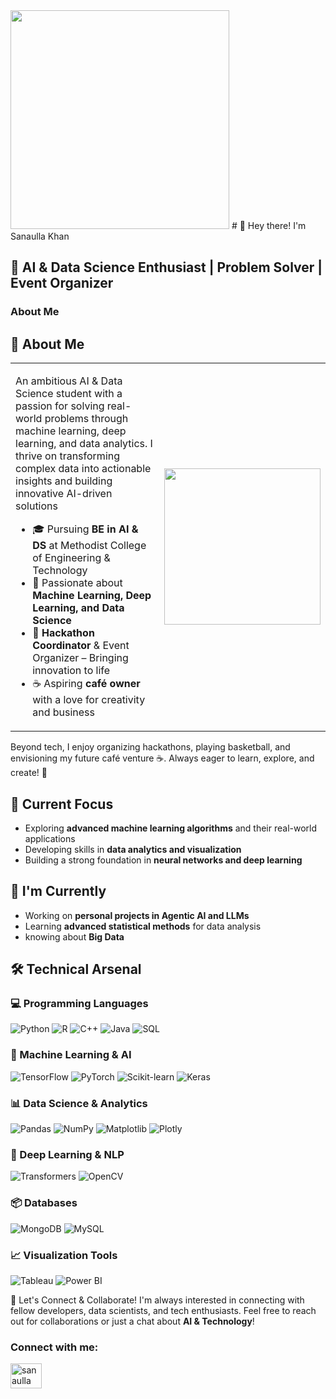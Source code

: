  <td align="right">
     <img src="https://user-images.githubusercontent.com/74038190/221352989-518609ab-b4d1-459e-929f-a08cd2bd9b3c.gif" width="350px">
    </td>
# 👋 Hey there! I'm Sanaulla Khan  

## 🚀 AI & Data Science Enthusiast | Problem Solver | Event Organizer  

### **About Me**  


## 📌 About Me  
<table>
  <tr>
    <td>
      <p>
     An ambitious AI & Data Science student with a passion for solving real-world problems through machine learning, deep learning, and data analytics. I thrive on transforming complex data into actionable insights and building innovative AI-driven solutions 
      </p>
      <ul>
        <li> 🎓 Pursuing <b>BE in AI & DS</b> at Methodist College of Engineering & Technology </li>
        <li> 🧠 Passionate about <b>Machine Learning, Deep Learning, and Data Science</b> </li>
        <li> 🎤 <b>Hackathon Coordinator</b> & Event Organizer – Bringing innovation to life </li>
        <li> ☕ Aspiring <b>café owner</b> with a love for creativity and business </li>
      </ul>
    </td>
    <td align="center">
     <img src="https://user-images.githubusercontent.com/74038190/212750680-266fa8aa-39f1-4e8b-8873-7181dbaf3d7c.gif" width="250px">
    </td>
  </tr>
</table>
Beyond tech, I enjoy organizing hackathons, playing basketball, and envisioning my future café venture ☕. Always eager to learn, explore, and create! 🚀

## 🎯 Current Focus
- Exploring **advanced machine learning algorithms** and their real-world applications
- Developing skills in **data analytics and visualization**
- Building a strong foundation in **neural networks and deep learning**

## 🌱 I'm Currently
- Working on **personal projects in Agentic AI and LLMs**
- Learning **advanced statistical methods** for data analysis
- knowing about **Big Data**
  
## 🛠️ Technical Arsenal

### 💻 Programming Languages
![Python](https://img.shields.io/badge/Python-3776AB?style=for-the-badge&logo=python&logoColor=white)
![R](https://img.shields.io/badge/R-276DC3?style=for-the-badge&logo=r&logoColor=white)
![C++](https://img.shields.io/badge/C++-00599C?style=for-the-badge&logo=cplusplus&logoColor=white)
![Java](https://img.shields.io/badge/Java-ED8B00?style=for-the-badge&logo=openjdk&logoColor=white)
![SQL](https://img.shields.io/badge/SQL-4479A1?style=for-the-badge&logo=amazon%20rds&logoColor=white)


### 🤖 Machine Learning & AI
![TensorFlow](https://img.shields.io/badge/TensorFlow-FF6F00?style=for-the-badge&logo=tensorflow&logoColor=white)
![PyTorch](https://img.shields.io/badge/PyTorch-EE4C2C?style=for-the-badge&logo=pytorch&logoColor=white)
![Scikit-learn](https://img.shields.io/badge/Scikit%20Learn-F7931E?style=for-the-badge&logo=scikitlearn&logoColor=white)
![Keras](https://img.shields.io/badge/Keras-D00000?style=for-the-badge&logo=keras&logoColor=white)

### 📊 Data Science & Analytics
![Pandas](https://img.shields.io/badge/Pandas-150458?style=for-the-badge&logo=pandas&logoColor=white)
![NumPy](https://img.shields.io/badge/NumPy-013243?style=for-the-badge&logo=numpy&logoColor=white)
![Matplotlib](https://img.shields.io/badge/Matplotlib-11557C?style=for-the-badge&logo=python&logoColor=white)
![Plotly](https://img.shields.io/badge/Plotly-3F4F75?style=for-the-badge&logo=plotly&logoColor=white)


### 🧠 Deep Learning & NLP
![Transformers](https://img.shields.io/badge/Transformers-0088CC?style=for-the-badge&logo=huggingface&logoColor=white)
![OpenCV](https://img.shields.io/badge/OpenCV-5C3EE8?style=for-the-badge&logo=opencv&logoColor=white)

### 📦 Databases 
![MongoDB](https://img.shields.io/badge/MongoDB-47A248?style=for-the-badge&logo=mongodb&logoColor=white)
![MySQL](https://img.shields.io/badge/MySQL-005C84?style=for-the-badge&logo=mysql&logoColor=white)

### 📈 Visualization Tools
![Tableau](https://img.shields.io/badge/Tableau-E97627?style=for-the-badge&logo=tableau&logoColor=white)
![Power BI](https://img.shields.io/badge/Power%20BI-F2C811?style=for-the-badge&logo=powerbi&logoColor=white)


🤝 Let's Connect & Collaborate!
I'm always interested in connecting with fellow developers, data scientists, and tech enthusiasts. Feel free to reach out for collaborations or just a chat about **AI & Technology**!
<h3 align="left">Connect with me:</h3>
<p align="left">
<a href="https://linkedin.com/in/sanaulla khan pailvi" target="blank"><img align="center" src="https://raw.githubusercontent.com/rahuldkjain/github-profile-readme-generator/master/src/images/icons/Social/linked-in-alt.svg" alt="sanaulla khan pailvi" height="40" width="50" /></a>
</p>






